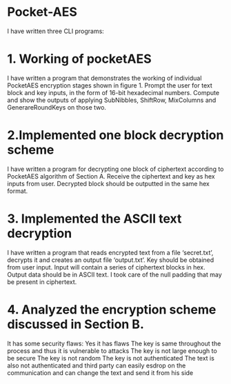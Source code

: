 # Pocket-AES
I have written three CLI programs:
# 1. Working of pocketAES
 I have written a program that demonstrates the working of individual PocketAES encryption stages
shown in figure 1. Prompt the user for text block and key inputs, in the form of 16-bit
hexadecimal numbers. Compute and show the outputs of applying SubNibbles, ShiftRow,
MixColumns and GenerareRoundKeys on those two. 

# 2.Implemented one block decryption scheme 
 I have written a program for decrypting one block of ciphertext according to PocketAES algorithm of Section A. Receive the ciphertext and key as hex inputs from user. Decrypted block should be outputted in the same hex format.
# 3. Implemented the ASCII text decryption 
 I have written a program that
reads encrypted text from a file ‘secret.txt’, decrypts it and creates an output file ‘output.txt’.
Key should be obtained from user input. Input will contain a series of ciphertext blocks in
hex. Output data should be in ASCII text. I took care of the null
padding that may be present in ciphertext.
# 4. Analyzed the encryption scheme discussed in Section B. 
It has some security flaws:
Yes it has flaws 
 The key is same throughout the process and thus it is vulnerable to attacks
 The key is not large enough to be secure
 The key is not random
 The key is not authenticated
 The text is also not authenticated and third party can easily esdrop on the communication 
 and can change the text and send it from his side
